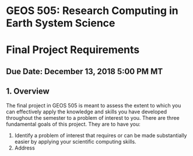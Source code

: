 # GEOS 505: Research Computing in Earth System Science
# Final Project Requirements

## Due Date: December 13, 2018 5:00 PM MT

## 1. Overview
The final project in GEOS 505 is meant to assess the extent to which you can effectively apply the knowledge and skills you have developed throughout the semester to a problem of interest to you. There are three fundamental goals of this project. They are to have you:
1. Identify a problem of interest that requires or can be made substantially easier by applying your scientific computing skills.
2. Address  
